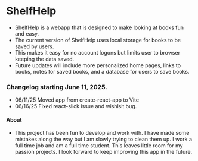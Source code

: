 # ShelfHelp

- ShelfHelp is a webapp that is designed to make looking at books fun and easy.
- The current version of ShelfHelp uses local storage for books to be saved by users.
- This makes it easy for no account logons but limits user to browser keeping the data saved.
- Future updates will include more personalized home pages, links to books, notes for saved books, and a database for users to save books.

### Changelog starting June 11, 2025.

- 06/11/25 Moved app from create-react-app to Vite
- 06/16/25 Fixed react-slick issue and wishlsit bug.

#### About

- This project has been fun to develop and work with. I have made some mistakes along the way but I am slowly trying to clean them up. I work a full time job and am a full time student. This leaves little room for my passion projects. I look forward to keep improving this app in the future.
